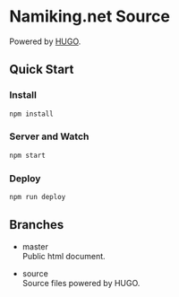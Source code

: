 Namiking.net Source
==============================
Powered by [HUGO](http://gohugo.io/).


Quick Start
------------------------------

### Install
```bash
npm install
```

### Server and Watch
```bash
npm start
```

### Deploy
```bash
npm run deploy
```


Branches
------------------------------

* master  
  Public html document.

* source  
  Source files powered by HUGO.
